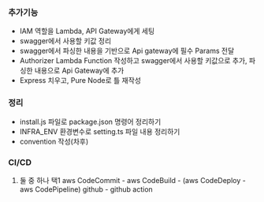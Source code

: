 ### 추가기능

-   IAM 역할을 Lambda, API Gateway에게 세팅
-   swagger에서 사용할 키값 정리
-   swagger에서 파싱한 내용을 기반으로 Api gateway에 필수 Params 전달
-   Authorizer Lambda Function 작성하고 swagger에서 사용할 키값으로 추가, 파싱한 내용으로 Api Gateway에 추가
-   Express 치우고, Pure Node로 틀 재작성

### 정리

-   install.js 파일로 package.json 명령어 정리하기
-   INFRA_ENV 환경변수로 setting.ts 파일 내용 정리하기
-   convention 작성(차후)

### CI/CD

1. 둘 중 하나 택1
   aws CodeCommit - aws CodeBuild - (aws CodeDeploy - aws CodePipeline)
   github - github action
